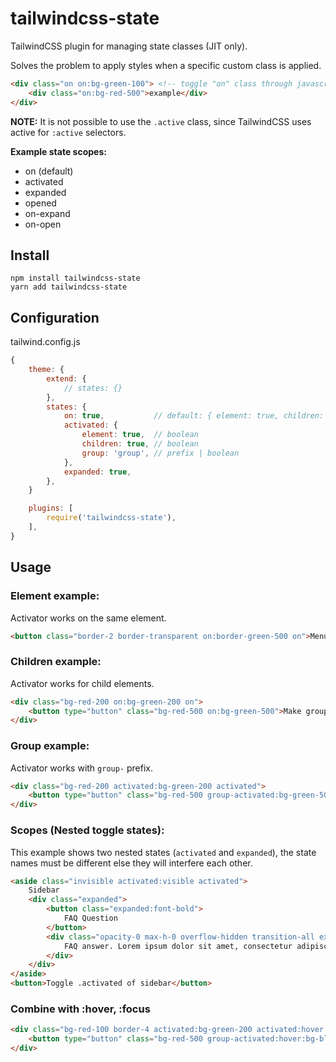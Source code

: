 # tailwindcss-state

TailwindCSS plugin for managing state classes (JIT only).

Solves the problem to apply styles when a specific custom class is applied.

```html
<div class="on on:bg-green-100"> <!-- toggle "on" class through javascript -->
    <div class="on:bg-red-500">example</div>
</div>
```

**NOTE:** It is not possible to use the `.active` class, since TailwindCSS uses active for `:active` selectors.

**Example state scopes:**

- on (default)
- activated
- expanded
- opened
- on-expand
- on-open

## Install

```shell
npm install tailwindcss-state
yarn add tailwindcss-state
```

## Configuration

tailwind.config.js
```js
{
    theme: {
        extend: {
            // states: {}
        },
        states: {
            on: true,           // default: { element: true, children: true, group: false }
            activated: {
                element: true,  // boolean
                children: true, // boolean
                group: 'group', // prefix | boolean
            },
            expanded: true,
        },
    }

    plugins: [
        require('tailwindcss-state'),
    ],
}
```

## Usage

### Element example:

Activator works on the same element.

```html
<button class="border-2 border-transparent on:border-green-500 on">Menu item</button>
```

### Children example:

Activator works for child elements.

```html
<div class="bg-red-200 on:bg-green-200 on">
    <button type="button" class="bg-red-500 on:bg-green-500">Make group active</button>
</div>
```

### Group example:

Activator works with `group-` prefix.

```html
<div class="bg-red-200 activated:bg-green-200 activated">
    <button type="button" class="bg-red-500 group-activated:bg-green-500">Make group active</button>
</div>
```

### Scopes (Nested toggle states):

This example shows two nested states (`activated` and `expanded`), the state names must be different else they will interfere each other.

```html
<aside class="invisible activated:visible activated">
    Sidebar
    <div class="expanded">
        <button class="expanded:font-bold">
            FAQ Question
        </button>
        <div class="opacity-0 max-h-0 overflow-hidden transition-all expanded:max-h-[40rem] expanded:opacity-100">
            FAQ answer. Lorem ipsum dolor sit amet, consectetur adipiscing elit. Integer tempus, velit at mattis hendrerit Lorem ipsum dolor sit amet, consectetur adipiscing elit. Integer tempus, velit at mattis hendrerit.
        </div>
    </div>
</aside>
<button>Toggle .activated of sidebar</button>
```

### Combine with :hover, :focus

```html
<div class="bg-red-100 border-4 activated:bg-green-200 activated:hover:bg-blue-500 activated:border-green-400">
    <button type="button" class="bg-red-500 group-activated:hover:bg-blue-600">Activate</button>
</div>
```
